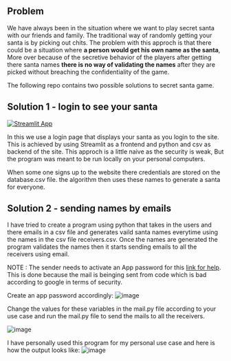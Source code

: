 
## Problem

We have always been in the situation where we want to play secret santa with our friends and family. The traditional way of randomly getting your santa is by picking out chits. The problem with this approch is that there could be a situation where **a person would get his own name as the santa**, More over because of the secretive behavior of the players after getting there santa names **there is no way of validating the names** after they are picked without breaching the confidentiality of the game.


The following repo contains two possible solutions to secret santa game.

## Solution 1 - login to see your santa 

[![Streamlit App](https://static.streamlit.io/badges/streamlit_badge_black_white.svg)](https://mdarfan357-sb2.streamlit.app/)
 
In this we use a login page that displays your santa as you login to the site. This is achieved by using Streamlit as a frontend and python and csv as backend of the site. This approch is a little naive as the security is weak, But the program was meant to be run locally on your personal computers. 

When some one signs up to the website there credentials are stored on the database.csv file. the algorithm then uses these names to generate a santa for everyone.

## Solution 2 - sending names by emails 

I have tried to create a program using python that takes in the users and there emails in a csv file and generates vaild santa names everytime using the names in the csv file receivers.csv. Once the names are generated the program validates the names then it starts sending emails to all the receivers using email. 


NOTE : The sender needs to activate an App password for this [link for help](https://support.google.com/mail/answer/185833?hl=en). This is done because the mail is beinging sent from code which is bad according to google in terms of security.    

Create an app password accordingly:
![image](https://user-images.githubusercontent.com/77487906/215283075-7f42c1f4-13b0-44fd-940f-b095526ce609.png)

Change the values for these variables in the mail.py file according to your use case and run the mail.py file to send the mails to all the receivers.

![image](https://user-images.githubusercontent.com/77487906/215283743-4fce9cb6-e65f-4bd0-b5ff-1b63be3cdcd1.png)


I have personally used this program for my personal use case and here is how the output looks like: 
![image](https://user-images.githubusercontent.com/77487906/215284024-98b98153-0480-49df-929c-dd3405617e76.png)

